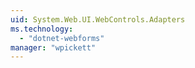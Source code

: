 ```yaml
---
uid: System.Web.UI.WebControls.Adapters
ms.technology: 
  - "dotnet-webforms"
manager: "wpickett"
---
```

